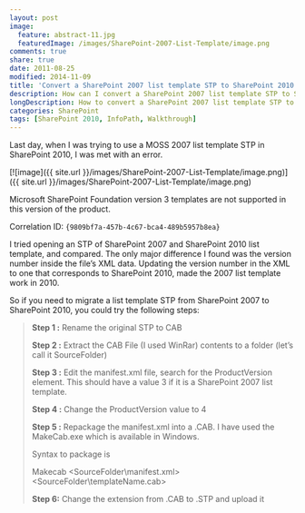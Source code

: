 ```yaml
---
layout: post
image:
  feature: abstract-11.jpg
  featuredImage: /images/SharePoint-2007-List-Template/image.png
comments: true
share: true
date: 2011-08-25
modified: 2014-11-09
title: 'Convert a SharePoint 2007 list template STP to SharePoint 2010'
description: How can I convert a SharePoint 2007 list template STP to SharePoint 2010?
longDescription: How to convert a SharePoint 2007 list template STP to work in SharePoint 2010.
categories: SharePoint
tags: [SharePoint 2010, InfoPath, Walkthrough]
---
```


Last day, when I was trying to use a MOSS 2007 list template STP in SharePoint 2010, I was met with an error.

[![image]({{ site.url }}/images/SharePoint-2007-List-Template/image.png)]({{ site.url }}/images/SharePoint-2007-List-Template/image.png)

Microsoft SharePoint Foundation version 3 templates are not supported in this version of the product.  

Correlation ID: `{9809bf7a-457b-4c67-bca4-489b5957b8ea}`  

I tried opening an STP of SharePoint 2007 and SharePoint 2010 list template, and compared. The only major difference I found was the version number inside the file’s XML data. Updating the version number in the XML to one that corresponds to SharePoint 2010, made the 2007 list template work in 2010.  

So if you need to migrate a list template STP from SharePoint 2007 to SharePoint 2010, you could try the following steps:  

> **Step 1 :** Rename the original STP to CAB  
> 
> **Step 2 :** Extract the CAB File (I used WinRar) contents to a folder (let’s call it SourceFolder)  
> 
> **Step 3 :** Edit the manifest.xml file, search for the ProductVersion element. This should have a value 3 if it is a SharePoint 2007 list template.  
> 
> **Step 4 :** Change the ProductVersion value to 4  
> 
> **Step 5 :** Repackage the manifest.xml into a .CAB. I have used the MakeCab.exe which is available in Windows.  
> 
> Syntax to package is  
> 
> Makecab <SourceFolder\manifest.xml> <SourceFolder\templateName.cab>  
> 
> **Step 6:** Change the extension from .CAB to .STP and upload it
